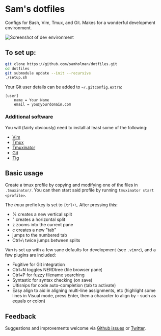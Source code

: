 # Sam's dotfiles
Configs for Bash, Vim, Tmux, and Git. Makes for a wonderful development environment.

![Screenshot of dev environment](https://samholman.com/files/dev-environment.png)

## To set up:
```bash
git clone https://github.com/samholman/dotfiles.git
cd dotfiles
git submodule update --init --recursive
./setup.sh
```

Your Git user details can be added to `~/.gitconfig.extra`:
```
[user]
    name = Your Name
    email = you@yourdomain.com
```

### Additional software
You will (fairly obviously) need to install at least some of the following:

* [Vim](http://www.vim.org)
* [Tmux](http://tmux.sourceforge.net)
* [Tmuxinator](https://github.com/tmuxinator/tmuxinator)
* [Git](http://git-scm.com)
* [Tig](https://github.com/jonas/tig)

## Basic usage
Create a tmux profile by copying and modifying one of the files in `.tmuxinator/`.
You can then start said profile by running `tmuxinator start <profile>`.

The *tmux* prefix key is set to `Ctrl+\`. After pressing this:

* % creates a new vertical split
* " creates a horizontal split
* z zooms into the current pane
* c creates a new "tab"
* <num> jumps to the numbered tab
* Ctrl+\ twice jumps between splits

*Vim* is set up with a few sane defaults for development (see `.vimrc`), and a few plugins are included:

* Fugitive for Git integration
* Ctrl+N toggles NERDtree (file browser pane)
* Ctrl+P for fuzzy filename searching
* Syntastic for syntax checking (on save)
* Ultisnips for code auto-completion (tab to activate)
* Easy align to aid in aligning multi-line assignments, etc (highlight some lines in Visual mode, press Enter, then a character to align by - such as equals or colon)

## Feedback

Suggestions and improvements welcome via [Github issues](https://github.com/samholman/dotfiles/issues) or [Twitter](https://twitter.com/samh).

